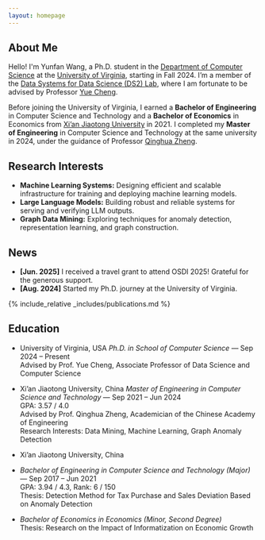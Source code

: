 ```yaml
---
layout: homepage
---
```


## About Me

Hello! I'm Yunfan Wang, a Ph.D. student in the [Department of Computer Science](https://engineering.virginia.edu/department/computer-science) at the [University of Virginia](https://www.virginia.edu/), starting in Fall 2024. I’m a member of the [Data Systems for Data Science (DS2) Lab](https://ds2-lab.github.io/), where I am fortunate to be advised by Professor [Yue Cheng](https://tddg.github.io/).

Before joining the University of Virginia, I earned a __Bachelor of Engineering__ in Computer Science and Technology and a __Bachelor of Economics__ in Economics from [Xi’an Jiaotong University](https://en.xjtu.edu.cn/) in 2021. I completed my __Master of Engineering__ in Computer Science and Technology at the same university in 2024, under the guidance of Professor [Qinghua Zheng](https://gr.xjtu.edu.cn/web/qhzheng).

## Research Interests

- **Machine Learning Systems:** Designing efficient and scalable infrastructure for training and deploying machine learning models.
- **Large Language Models:** Building robust and reliable systems for serving and verifying LLM outputs.
- **Graph Data Mining:** Exploring techniques for anomaly detection, representation learning, and graph construction.

## News

- **[Jun. 2025]** I received a travel grant to attend OSDI 2025! Grateful for the generous support.
- **[Aug. 2024]** Started my Ph.D. journey at the University of Virginia.


{% include_relative _includes/publications.md %}

## Education

* University of Virginia, USA 
*Ph.D. in School of Computer Science* — Sep 2024 – Present  
Advised by Prof. Yue Cheng, Associate Professor of Data Science and Computer Science  


* Xi’an Jiaotong University, China
*Master of Engineering in Computer Science and Technology* — Sep 2021 – Jun 2024  
GPA: 3.57 / 4.0  
Advised by Prof. Qinghua Zheng, Academician of the Chinese Academy of Engineering  
Research Interests: Data Mining, Machine Learning, Graph Anomaly Detection

* Xi’an Jiaotong University, China 
- *Bachelor of Engineering in Computer Science and Technology (Major)* — Sep 2017 – Jun 2021  
GPA: 3.94 / 4.3, Rank: 6 / 150  
Thesis: Detection Method for Tax Purchase and Sales Deviation Based on Anomaly Detection

- *Bachelor of Economics in Economics (Minor, Second Degree)*  
Thesis: Research on the Impact of Informatization on Economic Growth
